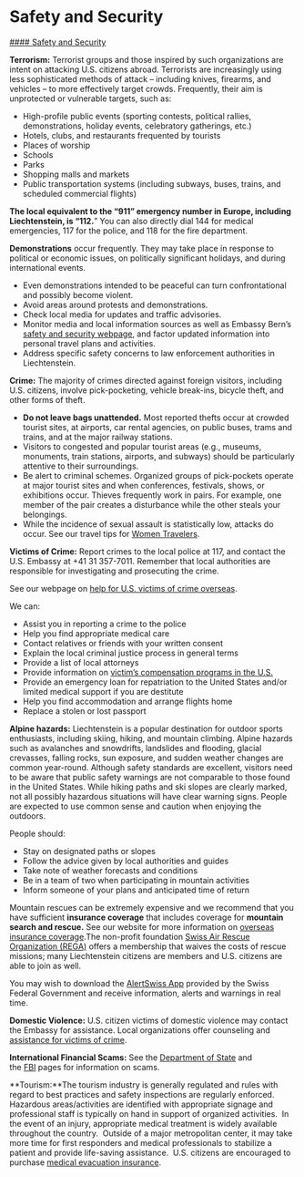 # Safety and Security

[#### Safety and Security](javascript:void(0); "Safety and Security")

**Terrorism:** Terrorist groups and those inspired by such organizations are intent on attacking U.S. citizens abroad. Terrorists are increasingly using less sophisticated methods of attack – including knives, firearms, and vehicles – to more effectively target crowds. Frequently, their aim is unprotected or vulnerable targets, such as:

* High-profile public events (sporting contests, political rallies, demonstrations, holiday events, celebratory gatherings, etc.)
* Hotels, clubs, and restaurants frequented by tourists
* Places of worship
* Schools
* Parks
* Shopping malls and markets
* Public transportation systems (including subways, buses, trains, and scheduled commercial flights)

**The local equivalent to the “911” emergency number in Europe, including Liechtenstein, is “112.**” You can also directly dial 144 for medical emergencies, 117 for the police, and 118 for the fire department.

**Demonstrations** occur frequently. They may take place in response to political or economic issues, on politically significant holidays, and during international events.

* Even demonstrations intended to be peaceful can turn confrontational and possibly become violent.
* Avoid areas around protests and demonstrations.
* Check local media for updates and traffic advisories.
* Monitor media and local information sources as well as Embassy Bern’s [safety and security webpage](https://ch.usembassy.gov/u-s-citizen-services/security-and-travel-information/), and factor updated information into personal travel plans and activities.
* Address specific safety concerns to law enforcement authorities in Liechtenstein.

**Crime:** The majority of crimes directed against foreign visitors, including U.S. citizens, involve pick-pocketing, vehicle break-ins, bicycle theft, and other forms of theft.

* **Do not leave bags unattended.** Most reported thefts occur at crowded tourist sites, at airports, car rental agencies, on public buses, trams and trains, and at the major railway stations.
* Visitors to congested and popular tourist areas (e.g., museums, monuments, train stations, airports, and subways) should be particularly attentive to their surroundings.
* Be alert to criminal schemes. Organized groups of pick-pockets operate at major tourist sites and when conferences, festivals, shows, or exhibitions occur. Thieves frequently work in pairs. For example, one member of the pair creates a disturbance while the other steals your belongings.
* While the incidence of sexual assault is statistically low, attacks do occur. See our travel tips for [Women Travelers](https://travel.state.gov/content/travel/en/international-travel/before-you-go/travelers-with-special-considerations/women-travelers.html).

**Victims of Crime:** Report crimes to the local police at 117, and contact the U.S. Embassy at +41 31 357-7011. Remember that local authorities are responsible for investigating and prosecuting the crime.

See our webpage on [help for U.S. victims of crime overseas](http://travel.state.gov/content/passports/en/emergencies/victims.html).

We can:

* Assist you in reporting a crime to the police
* Help you find appropriate medical care
* Contact relatives or friends with your written consent
* Explain the local criminal justice process in general terms
* Provide a list of local attorneys
* Provide information on [victim’s compensation programs in the U.S.](http://travel.state.gov/content/passports/english/emergencies/victims.html)
* Provide an emergency loan for repatriation to the United States and/or limited medical support if you are destitute
* Help you find accommodation and arrange flights home
* Replace a stolen or lost passport

**Alpine hazards:** Liechtenstein is a popular destination for outdoor sports enthusiasts, including skiing, hiking, and mountain climbing. Alpine hazards such as avalanches and snowdrifts, landslides and flooding, glacial crevasses, falling rocks, sun exposure, and sudden weather changes are common year-round. Although safety standards are excellent, visitors need to be aware that public safety warnings are not comparable to those found in the United States. While hiking paths and ski slopes are clearly marked, not all possibly hazardous situations will have clear warning signs. People are expected to use common sense and caution when enjoying the outdoors.

People should:

* Stay on designated paths or slopes
* Follow the advice given by local authorities and guides
* Take note of weather forecasts and conditions
* Be in a team of two when participating in mountain activities
* Inform someone of your plans and anticipated time of return

Mountain rescues can be extremely expensive and we recommend that you have sufficient **insurance coverage** that includes coverage for **mountain search and rescue.** See our website for more information on [overseas insurance coverage](https://travel.state.gov/content/travel/en/international-travel/before-you-go/your-health-abroad/Insurance_Coverage_Overseas.html).The non-profit foundation [Swiss Air Rescue Organization (REGA)](https://www.rega.ch/en/) offers a membership that waives the costs of rescue missions; many Liechtenstein citizens are members and U.S. citizens are able to join as well.

You may wish to download the [AlertSwiss App](https://www.alert.swiss/en/app.html) provided by the Swiss Federal Government and receive information, alerts and warnings in real time.

**Domestic Violence:** U.S. citizen victims of domestic violence may contact the Embassy for assistance. Local organizations offer counseling and [assistance for victims of crime](https://www.llv.li/inhalt/11484/amtsstellen/opferhilfestelle).

**International Financial Scams:** See the [Department of State](http://travel.state.gov/content/passports/english/emergencies/scams.html) and the [FBI](http://www.fbi.gov/scams-safety/fraud) pages for information on scams.

**Tourism:**The tourism industry is generally regulated and rules with regard to best practices and safety inspections are regularly enforced.  Hazardous areas/activities are identified with appropriate signage and professional staff is typically on hand in support of organized activities.  In the event of an injury, appropriate medical treatment is widely available throughout the country.  Outside of a major metropolitan center, it may take more time for first responders and medical professionals to stabilize a patient and provide life-saving assistance.  U.S. citizens are encouraged to purchase [medical evacuation insurance](https://travel.state.gov/content/travel/en/international-travel/before-you-go/your-health-abroad/Insurance_Coverage_Overseas.html).